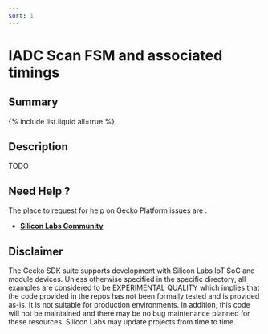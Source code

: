 ```yaml
---
sort: 1
---
```


# IADC Scan FSM and associated timings

## Summary

{% include list.liquid all=true %}

## Description

TODO

## Need Help ?

The place to request for help on Gecko Platform issues are :

* [**Silicon Labs Community**](https://community.silabs.com/)

## Disclaimer

The Gecko SDK suite supports development with Silicon Labs IoT SoC and module devices. Unless otherwise specified in the specific directory, all examples are considered to be EXPERIMENTAL QUALITY which implies that the code provided in the repos has not been formally tested and is provided as-is.  It is not suitable for production environments.  In addition, this code will not be maintained and there may be no bug maintenance planned for these resources. Silicon Labs may update projects from time to time.

